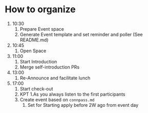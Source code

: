 # How to organize

1. 10:30
    1. Prepare Event space
    1. Generate Event template and set reminder and poller (See README.md)
1. 10:45
    1. Open Space
1. 11:00
    1. Start Introduction
    1. Merge self-introduction PRs
1. 13:00
    1. Re-Announce and facilitate lunch
1. 17:00
    1. Start check-out
    1. KPT
        1.As you always listen to the first participants
    1. Create event based on `connpass.md`
        1. Set for Starting apply before 2W ago from event day

